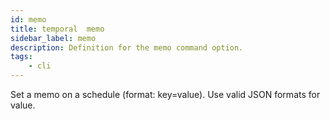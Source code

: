 ```yaml
---
id: memo
title: temporal  memo
sidebar_label: memo
description: Definition for the memo command option.
tags:
	- cli
---
```


Set a memo on a schedule (format: key=value).
Use valid JSON formats for value.
